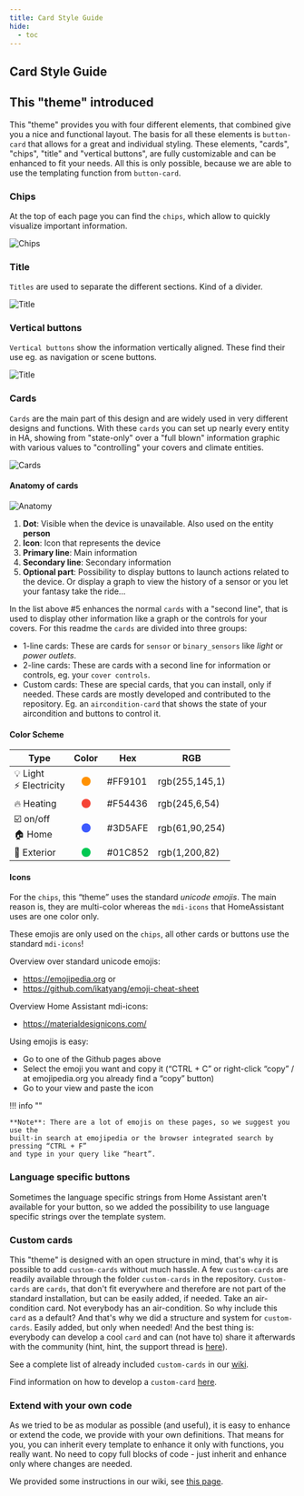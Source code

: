 ```yaml
---
title: Card Style Guide
hide:
  - toc
---
```

<!-- markdownlint-disable MD046 -->
## Card Style Guide

## This "theme" introduced

This "theme" provides you with four different elements, that combined give you a nice and functional layout. The basis for all these elements is `button-card` that allows for a great and individual styling. These elements, "cards", "chips", "title" and "vertical buttons", are fully customizable and can be enhanced to fit your needs.
All this is only possible, because we are able to use the templating function from `button-card`.

### Chips

At the top of each page you can find the `chips`, which allow to quickly visualize important information.

![Chips](../assets/img/chips.png)

### Title

`Titles` are used to separate the different sections. Kind of a divider.

![Title](../assets/img/title.png)

### Vertical buttons

`Vertical buttons` show the information vertically aligned. These find their use eg. as navigation or scene buttons.

![Title](../assets/img/scene.gif)

### Cards

`Cards` are the main part of this design and are widely used in very different designs and functions. With these `cards` you can set up nearly every entity in HA, showing from "state-only" over a "full blown" information graphic with various values to "controlling" your covers and climate entities.

![Cards](../assets/img/cards.png)

#### Anatomy of cards

![Anatomy](../assets/img/anatomy.png)

1. **Dot**: Visible when the device is unavailable. Also used on the entity **person**
2. **Icon**: Icon that represents the device
3. **Primary line**: Main information
4. **Secondary line**: Secondary information
5. **Optional part**: Possibility to display buttons to launch actions related to the device. Or display a graph to view the history of a sensor or you let your fantasy take the ride...

In the list above #5 enhances the normal `cards` with a "second line", that is used to display other information like a graph or the controls for your covers. For this readme the `cards` are divided into three groups:

- 1-line cards: These are cards for `sensor` or `binary_sensors` like *light* or *power outlets*.
- 2-line cards: These are cards with a second line for information or controls, eg. your `cover controls`.
- Custom cards: These are special cards, that you can install, only if needed. These cards are mostly developed and contributed to the repository. Eg. an `aircondition-card` that shows the state of your aircondition and buttons to control it.

#### Color Scheme

| Type | Color | Hex | RGB |
|------|:-----:|-----|-----|
| 💡 Light <br/> ⚡ Electricity | <svg width="16" height="16"><circle cx="8" cy="8" r="8" stroke-width="0" fill="#FF9101" /></svg> | #FF9101 | rgb(255,145,1) |
| 🔥 Heating | <svg width="16" height="16"><circle cx="8" cy="8" r="8" stroke-width="0" fill="#F54436" /></svg> | #F54436 | rgb(245,6,54) |
| ☑️ on/off <br/> 🏠 Home | <svg width="16" height="16"><circle cx="8" cy="8" r="8" stroke-width="0" fill="#3D5AFE" /></svg> | #3D5AFE | rgb(61,90,254) |
| 🌳 Exterior | <svg width="16" height="16"><circle cx="8" cy="8" r="8" stroke-width="0" fill="#01C852" /></svg> | #01C852 | rgb(1,200,82) |

#### Icons

For the `chips`, this “theme” uses the standard *unicode emojis*. The main reason is, they are multi-color whereas the `mdi-icons` that HomeAssistant uses are one color only.

These emojis are only used on the `chips`, all other cards or buttons use the standard `mdi-icons`!

Overview over standard unicode emojis:

- https://emojipedia.org or
- https://github.com/ikatyang/emoji-cheat-sheet

Overview Home Assistant mdi-icons:

- https://materialdesignicons.com/

Using emojis is easy:

- Go to one of the Github pages above
- Select the emoji you want and copy it (“CTRL + C” or right-click “copy” / at emojipedia.org you already find a “copy” button)
- Go to your view and paste the icon

!!! info ""

    **Note**: There are a lot of emojis on these pages, so we suggest you use the
    built-in search at emojipedia or the browser integrated search by pressing “CTRL + F”
    and type in your query like “heart”.

### Language specific buttons

Sometimes the language specific strings from Home Assistant aren't available for your button, so we added the possibility to use language specific strings over the template system.

### Custom cards

This "theme" is designed with an open structure in mind, that's why it is possible to add `custom-cards` without much hassle. A few `custom-cards` are readily available through the folder `custom-cards` in the repository.
`Custom-cards` are `cards`, that don't fit everywhere and therefore are not part of the standard installation, but can be easily added, if needed. Take an air-condition card. Not everybody has an air-condition. So why include this `card` as a default? And that's why we did a structure and system for `custom-cards`. Easily added, but only when needed!
And the best thing is: everybody can develop a cool `card` and can (not have to) share it afterwards with the community (hint, hint, the support thread is [here](https://community.home-assistant.io/t/lovelace-ui-minimalist/322687)).

See a complete list of already included `custom-cards` in our [wiki](https://ui-lovelace-minimalist-reborn.github.io/UI/usage/custom_cards/custom_card_bar_card/).

Find information on how to develop a `custom-card` [here](https://ui-lovelace-minimalist-reborn.github.io/UI/development/custom_cards/).

### Extend with your own code

As we tried to be as modular as possible (and useful), it is easy to enhance or extend the code, we provide with your own definitions. That means for you, you can inherit every template to enhance it only with functions, you really want. No need to copy full blocks of code - just inherit and enhance only where changes are needed.

We provided some instructions in our wiki, see [this page](https://ui-lovelace-minimalist-reborn.netlify.app/usage/changing_template).
